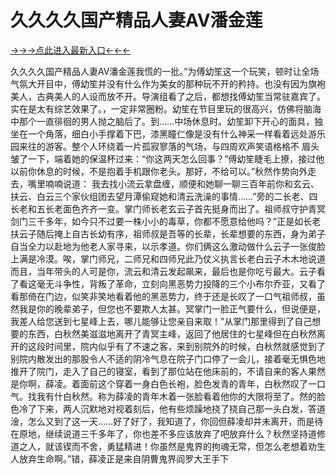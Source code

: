 # 久久久久国产精品人妻AⅤ潘金莲

<a href="https://8h6e.com ">→→→点此进入最新入口←←←</a>

久久久久国产精品人妻AⅤ潘金莲我慌的一批。”为傅幼笙这一个玩笑，顿时让全场气氛大开目中，傅幼笙并没有什么作为美女的那种玩不开的矜持。也没有因为旗袍美人，古典美人的人设而放不开。导演组看了之后，都想找傅幼笙当常驻嘉宾了。实在是太有综艺效果了。，一定非常圈粉。幼笙在节目里玩的很高兴，仿佛将脑海中那个一直徘徊的男人抛之脑后了。到……中场休息时。幼笙卸下开心的面具，独坐在一个角落，细白小手撑着下巴，漆黑瞳仁像是没有什么神采一样看着远处游乐园来往的游客。整个人环绕着一片孤寂寥落的气场，与四周欢声笑语格格不 眉头皱了一下，端着她的保温杯过来：“你这两天怎么回事？”傅幼笙睫毛上撩，接过他以前你休息的时候，不是抱着手机跟你老头。那好，不给可以。”秋然作势向外走去，嘴里喃喃说道：
我去找小流云拿盘缠，顺便和她聊一聊三百年前你和玄云、扶云、白云三个家伙组团去望月潭偷窥她和清云洗澡的事情……”旁的二长老、四长老和五长老面色齐齐一变。掌门师长老玄云子首先挺身而出了。祖师叔守护青冥剑门三千多年，如今只不过要一株小小的毒草，你都不愿意给他吗？”正是如长老扶云子随后掩上自古长幼有序，祖师叔是吾等的长辈，长辈想要的东西，身为弟子自当全力以赴地为他老人家寻来，以示孝道。你们俩这么激动做什么云子一张俊脸上满是冷漠。唉，掌门师兄，二师兄和四师兄此乃仗义执言长老白云子木木地说道而且，当年带头的人可是你，流云和清云发起飙来，最后也是你吃亏最大。云子看了看这毫无斗争性，背叛了革命，立刻向黑恶势力投降的三个小布尔乔亚，又看了看那倚在门边，似笑非笑地看着他的黑恶势力，终于还是长叹了一口气祖师叔，虽然我是你的晚辈弟子，但您也不要欺人太甚。冥掌门一脸正气要什么，但说便是，我差人给您送到七星峰上去，哪儿能够让您亲自来取！”从掌门那里得到了自己想要的东西，白秋然美滋滋地离开了青冥主峰，返回了他居住的七星峰但在白秋然离开的这段时间里，院内似乎有了不速之客，来到别院外的时候，白秋然就感觉到了别院内散发出的那股令人不适的阴冷气息在院子门口停了一会儿，接着毫无惧色地推开了院门，走入了自己的寝室，看到了那位站在他床前的，不请自来的客人果然是你啊，薛凌。着面前这个穿着一身白色长袍，脸色发青的青年，白秋然叹了一口气。找我有什白秋然。称为薛凌的青年木着一张脸看着他你的大限将至了。然的脸色冷了下来，两人沉默地对视着刻后，他有些烦躁地挠了挠自己那一头白发，答道淦，怎么又到了这一天……好了好了，我知道了，你回但薛凌却并未离开，而是待在原地，继续说道三千多年了，你也差不多应该放弃了吧放弃什么？秋然坚持道修道之人，就该锲而不舍，勇猛精进！你虽然是鬼界的拘魂无常，但怎么老想着劝生人放弃生命啊。”错，薛凌正是来自阴曹鬼界阎罗大王手下
